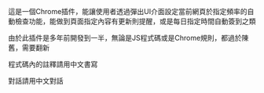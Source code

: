 這是一個Chrome插件，能讓使用者透過彈出UI介面設定當前網頁於指定頻率的自動檢查功能，能做到頁面指定內容有更新則提醒，或是每日指定時間自動簽到之類

由於此插件是多年前開發到一半，無論是JS程式碼或是Chrome規則，都過於陳舊，需要翻新

程式碼內的註釋請用中文書寫

對話請用中文對話